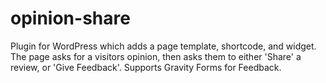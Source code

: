 # opinion-share
Plugin for WordPress which adds a page template, shortcode, and widget. The page asks for a visitors opinion, then asks them to either 'Share' a review, or 'Give Feedback'. Supports Gravity Forms for Feedback.
